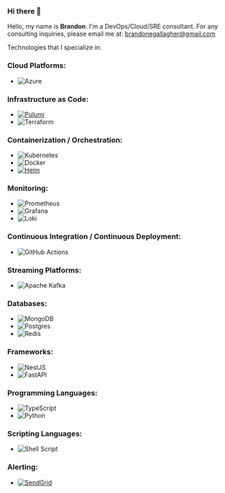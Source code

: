 
### Hi there 👋

Hello, my name is **Brandon**. I'm a DevOps/Cloud/SRE consultant. For any consulting inquiries, please email me at: brandonegallagher@gmail.com


Technologies that I specialize in:

### Cloud Platforms:
- ![Azure](https://img.shields.io/badge/azure-%230072C6.svg?style=for-the-badge&logo=microsoftazure&logoColor=white)

### Infrastructure as Code:
- [![Pulumi](https://img.shields.io/badge/Pulumi-%23FF4500.svg?style=for-the-badge&logo=pulumi&logoColor=white)](https://www.pulumi.com/)
- ![Terraform](https://img.shields.io/badge/terraform-%235835CC.svg?style=for-the-badge&logo=terraform&logoColor=white)

### Containerization / Orchestration:
- ![Kubernetes](https://img.shields.io/badge/kubernetes-%23326ce5.svg?style=for-the-badge&logo=kubernetes&logoColor=white)
- ![Docker](https://img.shields.io/badge/docker-%230db7ed.svg?style=for-the-badge&logo=docker&logoColor=white)
- [![Helm](https://img.shields.io/badge/-Helm-%230F1689?style=for-the-badge&logo=kubernetes&logoColor=white)](https://helm.sh/)

### Monitoring:
- ![Prometheus](https://img.shields.io/badge/Prometheus-E6522C?style=for-the-badge&logo=Prometheus&logoColor=white)
- ![Grafana](https://img.shields.io/badge/grafana-%23F46800.svg?style=for-the-badge&logo=grafana&logoColor=white)
- ![Loki](https://img.shields.io/badge/loki-%23323330.svg?style=for-the-badge&logo=loki&logoColor=white)

### Continuous Integration / Continuous Deployment:
- ![GitHub Actions](https://img.shields.io/badge/github%20actions-%232671E5.svg?style=for-the-badge&logo=githubactions&logoColor=white)

### Streaming Platforms:
- ![Apache Kafka](https://img.shields.io/badge/Apache%20Kafka-000?style=for-the-badge&logo=apachekafka)

### Databases:
- ![MongoDB](https://img.shields.io/badge/MongoDB-%234ea94b.svg?style=for-the-badge&logo=mongodb&logoColor=white)
- ![Postgres](https://img.shields.io/badge/postgres-%23316192.svg?style=for-the-badge&logo=postgresql&logoColor=white)
- ![Redis](https://img.shields.io/badge/redis-%23DD0031.svg?style=for-the-badge&logo=redis&logoColor=white)

### Frameworks:
- ![NestJS](https://img.shields.io/badge/nestjs-%23E0234E.svg?style=for-the-badge&logo=nestjs&logoColor=white)
- ![FastAPI](https://img.shields.io/badge/FastAPI-005571?style=for-the-badge&logo=fastapi)

### Programming Languages:
- ![TypeScript](https://img.shields.io/badge/typescript-%23007ACC.svg?style=for-the-badge&logo=typescript&logoColor=white)
- ![Python](https://img.shields.io/badge/python-3670A0?style=for-the-badge&logo=python&logoColor=ffdd54)

### Scripting Languages:
- ![Shell Script](https://img.shields.io/badge/shell_script-%23121011.svg?style=for-the-badge&logo=gnu-bash&logoColor=white)

### Alerting:
- [![SendGrid](https://img.shields.io/badge/-SendGrid-039be5?style=for-the-badge&logo=sendgrid&logoColor=white&labelColor=101010)](https://sendgrid.com/)

